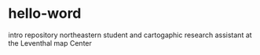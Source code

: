 # hello-word
intro repository 
northeastern student and cartogaphic research assistant at the Leventhal map Center
